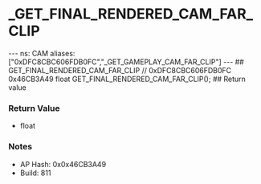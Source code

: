 # _GET_FINAL_RENDERED_CAM_FAR_CLIP

--- ns: CAM aliases: ["0xDFC8CBC606FDB0FC","_GET_GAMEPLAY_CAM_FAR_CLIP"] --- ## GET_FINAL_RENDERED_CAM_FAR_CLIP  // 0xDFC8CBC606FDB0FC 0x46CB3A49 float GET_FINAL_RENDERED_CAM_FAR_CLIP();  ## Return value

### Return Value
* float

### Notes
* AP Hash: 0x0x46CB3A49
* Build: 811

